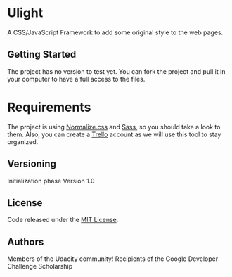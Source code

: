 # Ulight
A CSS/JavaScript Framework to add some original style to the web pages.

## Getting Started
The project has no version to test yet. You can fork the project and pull it in your computer to have a full access to the files.

# Requirements
The project is using [Normalize.css](https://necolas.github.io/normalize.css/) and [Sass](http://sass-lang.com/), so you should take a look to them.
Also, you can create a [Trello](https://trello.com/) account as we will use this tool to stay organized.

## Versioning
Initialization phase
Version 1.0

## License
Code released under the  [MIT License](/LICENSE.md).

## Authors
Members of the Udacity community!
Recipients of the Google Developer Challenge Scholarship

